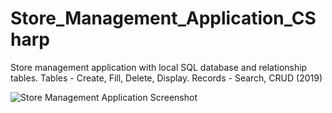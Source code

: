 # Store_Management_Application_CSharp
Store management application with local SQL database and relationship tables. Tables - Create, Fill, Delete, Display. Records - Search, CRUD (2019)

![Store Management Application Screenshot](https://github.com/creeren/Store_Management_Application_CSharp/edit/main/application.jpg)
